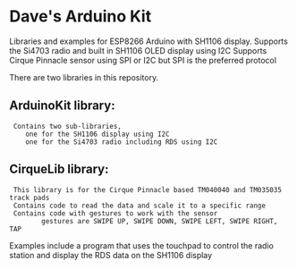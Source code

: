 # Dave's Arduino Kit
Libraries and examples for ESP8266 Arduino with SH1106 display.
Supports the Si4703 radio and built in SH1106 OLED display using I2C
Supports Cirque Pinnacle sensor using SPI or I2C but SPI is the preferred protocol

There are two libraries in this repository.

## ArduinoKit library:
     Contains two sub-libraries, 
        one for the SH1106 display using I2C
        one for the Si4703 radio including RDS using I2C
        
## CirqueLib library:
     This library is for the Cirque Pinnacle based TM040040 and TM035035 track pads
     Contains code to read the data and scale it to a specific range
     Contains code with gestures to work with the sensor
            gestures are SWIPE UP, SWIPE DOWN, SWIPE LEFT, SWIPE RIGHT, TAP
            
            
Examples include a program that uses the touchpad to control the radio station and display the RDS data on the SH1106 display

